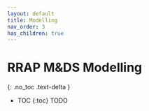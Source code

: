 ```yaml
---
layout: default
title: Modelling
nav_order: 3
has_children: true
---
```


# RRAP M&DS Modelling

{: .no_toc .text-delta }
* TOC
{:toc}
TODO